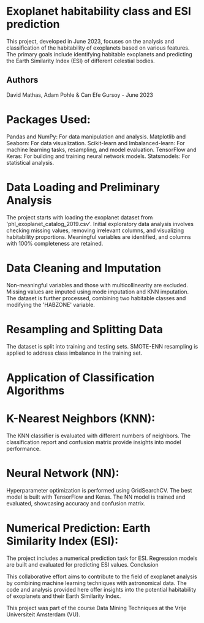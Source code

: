 # Exoplanet habitability class and ESI prediction
This project, developed in June 2023, focuses on the analysis and classification of the habitability of exoplanets based on various features. The primary goals include identifying habitable exoplanets and predicting the Earth Similarity Index (ESI) of different celestial bodies.

## Authors
David Mathas, Adam Pohle & Can Efe Gursoy - June 2023

# Packages Used:
Pandas and NumPy: For data manipulation and analysis.
Matplotlib and Seaborn: For data visualization.
Scikit-learn and Imbalanced-learn: For machine learning tasks, resampling, and model evaluation.
TensorFlow and Keras: For building and training neural network models.
Statsmodels: For statistical analysis.

# Data Loading and Preliminary Analysis
The project starts with loading the exoplanet dataset from 'phl_exoplanet_catalog_2019.csv'.
Initial exploratory data analysis involves checking missing values, removing irrelevant columns, and visualizing habitability proportions.
Meaningful variables are identified, and columns with 100% completeness are retained.

# Data Cleaning and Imputation
Non-meaningful variables and those with multicollinearity are excluded.
Missing values are imputed using mode imputation and KNN imputation.
The dataset is further processed, combining two habitable classes and modifying the 'HABZONE' variable.

# Resampling and Splitting Data
The dataset is split into training and testing sets.
SMOTE-ENN resampling is applied to address class imbalance in the training set.

# Application of Classification Algorithms

# K-Nearest Neighbors (KNN):
The KNN classifier is evaluated with different numbers of neighbors.
The classification report and confusion matrix provide insights into model performance.

# Neural Network (NN):
Hyperparameter optimization is performed using GridSearchCV.
The best model is built with TensorFlow and Keras.
The NN model is trained and evaluated, showcasing accuracy and confusion matrix.

# Numerical Prediction: Earth Similarity Index (ESI):
The project includes a numerical prediction task for ESI.
Regression models are built and evaluated for predicting ESI values.
Conclusion

This collaborative effort aims to contribute to the field of exoplanet analysis by combining machine learning techniques with astronomical data. The code and analysis provided here offer insights into the potential habitability of exoplanets and their Earth Similarity Index.

This project was part of the course Data Mining Techniques at the Vrije Universiteit Amsterdam (VU).

